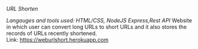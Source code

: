 *URL Shorten*

*Langauges and tools used: HTML/CSS, NodeJS Express,Rest API*
Website in which user can convert long URLs to short URLs and it also stores the records of URLs recently shortened.
<br />
Link: https://weburlshort.herokuapp.com
